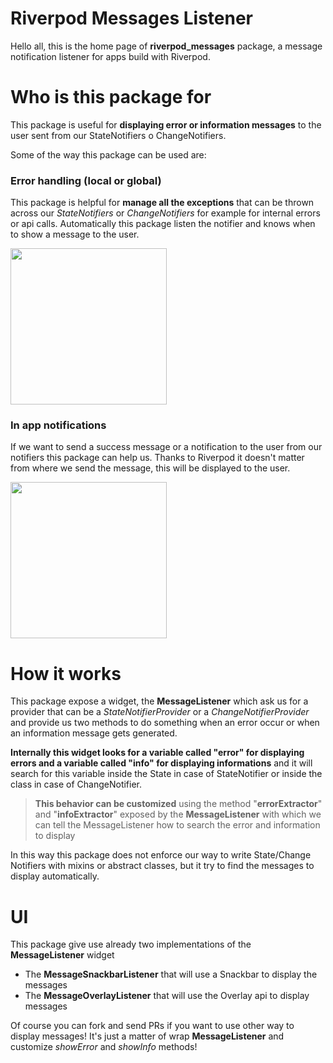 # Riverpod Messages Listener

Hello all, this is the home page of **riverpod_messages** package, a message notification listener for apps build with Riverpod.


# Who is this package for

This package is useful for **displaying error or information messages** to the user sent from our StateNotifiers o ChangeNotifiers.

Some of the way this package can be used are:

### Error handling (local or global)

This package is helpful for **manage all the exceptions** that can be thrown across our *StateNotifiers* or *ChangeNotifiers* for example for internal errors or api calls.
Automatically this package listen the notifier and knows when to show a message to the user.


<img src="https://user-images.githubusercontent.com/47910896/154097732-005a10a3-f9ad-4411-8c34-48b790f6b7be.gif" width="250" />


### In app notifications

If we want to send a success message or a notification to the user from our notifiers this package can help us. Thanks to Riverpod it doesn't matter from where we send the message, this will be displayed to the user.


<img src="https://user-images.githubusercontent.com/47910896/154097792-8ef1d20b-0013-4657-a04a-7a4f6b41ec99.gif" width="250" />

# How it works

This package expose a widget, the **MessageListener** which ask us for a provider that can be a  *StateNotifierProvider* or a *ChangeNotifierProvider* and provide us two methods to do something when an error occur or when an information message gets generated.

**Internally this widget looks for a variable called "error" for displaying errors and a variable called "info" for displaying informations** and it will search for this variable inside the State in case of StateNotifier or inside the class in case of ChangeNotifier.

> **This behavior can be customized** using the method "**errorExtractor**" and
> "**infoExtractor**" exposed by the **MessageListener** with which we can tell the MessageListener how to search the error and information to display

In this way this package does not enforce our way to write State/Change Notifiers with mixins or abstract classes, but it try to find the messages to display automatically.

# UI

This package give use already two implementations of the **MessageListener** widget

 - The **MessageSnackbarListener** that will use a Snackbar to display the messages
 - The **MessageOverlayListener** that will use the Overlay api to display messages

Of course you can fork and send PRs if you want to use other way to display messages! It's just a matter of wrap **MessageListener** and customize *showError* and *showInfo* methods!
